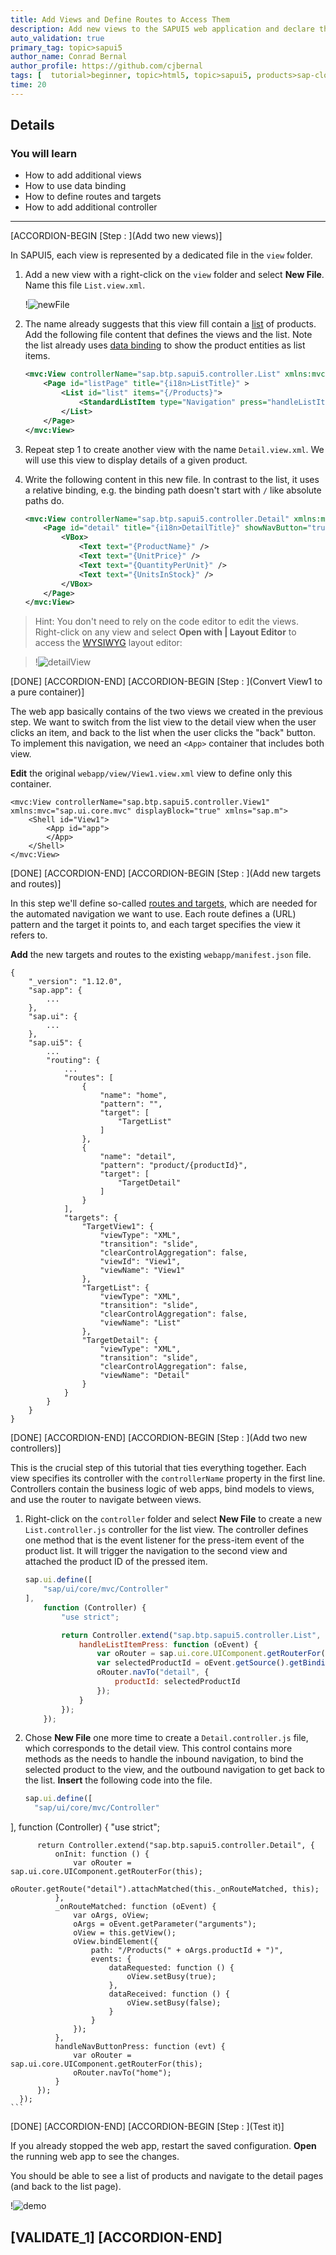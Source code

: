 ```yaml
---
title: Add Views and Define Routes to Access Them
description: Add new views to the SAPUI5 web application and declare them in the manifest.
auto_validation: true
primary_tag: topic>sapui5
author_name: Conrad Bernal
author_profile: https://github.com/cjbernal
tags: [  tutorial>beginner, topic>html5, topic>sapui5, products>sap-cloud-platform, products>sap-cloud-platform-for-the-cloud-foundry-environment, products>sap-business-application-studio  ]
time: 20
---
```


## Details
### You will learn  
- How to add additional views
- How to use data binding
- How to define routes and targets
- How to add additional controller

---

[ACCORDION-BEGIN [Step : ](Add two new views)]

In SAPUI5, each view is represented by a dedicated file in the `view` folder.

1. Add a new view with a right-click on the `view` folder and select **New File**. Name this file `List.view.xml`.

    !![newFile](./newView.png)

2. The name already suggests that this view fill contain a [list](https://sapui5.hana.ondemand.com/#/topic/295e44b2d0144318bcb7bdd56bfa5189) of products. Add the following file content that defines the views and the list. Note the list already uses [data binding](https://sapui5.hana.ondemand.com/#/topic/68b9644a253741e8a4b9e4279a35c247) to show the product entities as list items.

    ```XML
    <mvc:View controllerName="sap.btp.sapui5.controller.List" xmlns:mvc="sap.ui.core.mvc" displayBlock="true" xmlns="sap.m">
    	<Page id="listPage" title="{i18n>ListTitle}" >
            <List id="list" items="{/Products}">
                <StandardListItem type="Navigation" press="handleListItemPress" title="{ProductName}"/>
            </List>
        </Page>
    </mvc:View>
    ```


3. Repeat step 1 to create another view with the name `Detail.view.xml`. We will use this view to display details of a given product.


4. Write the following content in this new file. In contrast to the list, it uses a relative binding, e.g. the binding path doesn't start with `/` like absolute paths do.


    ```XML
    <mvc:View controllerName="sap.btp.sapui5.controller.Detail" xmlns:mvc="sap.ui.core.mvc" displayBlock="true" xmlns="sap.m">
    	<Page id="detail" title="{i18n>DetailTitle}" showNavButton="true" navButtonPress="handleNavButtonPress" >
    		<VBox>
    			<Text text="{ProductName}" />
    			<Text text="{UnitPrice}" />
    			<Text text="{QuantityPerUnit}" />
    			<Text text="{UnitsInStock}" />
    		</VBox>
    	</Page>
    </mvc:View>
    ```

> Hint: You don't need to rely on the code editor to edit the views. Right-click on any view and select **Open with | Layout Editor** to access the [WYSIWYG](https://en.wikipedia.org/wiki/WYSIWYG) layout editor:

>!![detailView](detailView.png)


[DONE]
[ACCORDION-END]
[ACCORDION-BEGIN [Step : ](Convert View1 to a pure container)]

The web app basically contains of the two views we created in the previous step. We want to switch from the list view to the detail view when the user clicks an item, and back to the list when the user clicks the "back" button. To implement this navigation, we need an `<App>` container that includes both view.

**Edit** the original `webapp/view/View1.view.xml` view to define only this container.

```XML[3,4]
<mvc:View controllerName="sap.btp.sapui5.controller.View1" xmlns:mvc="sap.ui.core.mvc" displayBlock="true" xmlns="sap.m">
	<Shell id="View1">
		<App id="app">
		</App>
	</Shell>
</mvc:View>
```


[DONE]
[ACCORDION-END]
[ACCORDION-BEGIN [Step : ](Add new targets and routes)]

In this step we'll define so-called [routes and targets](https://sapui5.hana.ondemand.com/#/topic/3d18f20bd2294228acb6910d8e8a5fb5), which are needed for the automated navigation we want to use. Each route defines a (URL) pattern and the target it points to, and each target specifies the view it refers to.

**Add** the new targets and routes to the existing `webapp/manifest.json` file.

```JSON[14-27,36-47]
{
    "_version": "1.12.0",
    "sap.app": {
        ...
    },
    "sap.ui": {
        ...
    },
    "sap.ui5": {
        ...
        "routing": {
            ...
            "routes": [
                {
                    "name": "home",
                    "pattern": "",
                    "target": [
                        "TargetList"
                    ]
                },
                {
                    "name": "detail",
                    "pattern": "product/{productId}",
                    "target": [
                        "TargetDetail"
                    ]
                }
            ],
            "targets": {
                "TargetView1": {
                    "viewType": "XML",
                    "transition": "slide",
                    "clearControlAggregation": false,
                    "viewId": "View1",
                    "viewName": "View1"
                },
                "TargetList": {
                    "viewType": "XML",
                    "transition": "slide",
                    "clearControlAggregation": false,
                    "viewName": "List"
                },
                "TargetDetail": {
                    "viewType": "XML",
                    "transition": "slide",
                    "clearControlAggregation": false,
                    "viewName": "Detail"
                }
            }
        }
    }
}
```

[DONE]
[ACCORDION-END]
[ACCORDION-BEGIN [Step : ](Add two new controllers)]

This is the crucial step of this tutorial that ties everything together. Each view specifies its controller with the `controllerName` property in the first line. Controllers contain the business logic of web apps, bind models to views, and use the router to navigate between views.

1. Right-click on the `controller` folder and select **New File** to create a new   `List.controller.js` controller for the list view. The controller defines one method that is the event listener for the press-item event of the product list. It will trigger the navigation to the second view and attached the product ID of the pressed item.

    ```JavaScript
    sap.ui.define([
        "sap/ui/core/mvc/Controller"
    ],
        function (Controller) {
            "use strict";

            return Controller.extend("sap.btp.sapui5.controller.List", {
                handleListItemPress: function (oEvent) {
                    var oRouter = sap.ui.core.UIComponent.getRouterFor(this);
                    var selectedProductId = oEvent.getSource().getBindingContext().getProperty("ProductID");
                    oRouter.navTo("detail", {
                        productId: selectedProductId
                    });
                }
            });
        });
    ```

2. Chose **New File** one more time to create a `Detail.controller.js` file, which corresponds to the detail view.  This control contains more methods as the needs to handle the inbound navigation, to bind the selected product to the view, and the outbound navigation to get back to the list. **Insert** the following code into the file.

    ```JavaScript
    sap.ui.define([
      "sap/ui/core/mvc/Controller"
  ],
      function (Controller) {
          "use strict";

          return Controller.extend("sap.btp.sapui5.controller.Detail", {
              onInit: function () {
                  var oRouter = sap.ui.core.UIComponent.getRouterFor(this);
                  oRouter.getRoute("detail").attachMatched(this._onRouteMatched, this);
              },
              _onRouteMatched: function (oEvent) {
                  var oArgs, oView;
                  oArgs = oEvent.getParameter("arguments");
                  oView = this.getView();
                  oView.bindElement({
                      path: "/Products(" + oArgs.productId + ")",
                      events: {
                          dataRequested: function () {
                              oView.setBusy(true);
                          },
                          dataReceived: function () {
                              oView.setBusy(false);
                          }
                      }
                  });
              },
              handleNavButtonPress: function (evt) {
                  var oRouter = sap.ui.core.UIComponent.getRouterFor(this);
                  oRouter.navTo("home");
              }
          });
      });
    ```


[DONE]
[ACCORDION-END]
[ACCORDION-BEGIN [Step : ](Test it)]

If you already stopped the web app, restart the saved configuration. **Open** the running web app to see the changes.

You should be able to see a list of products and navigate to the detail pages (and back to the list page).


!![demo](./navigation.gif)



[VALIDATE_1]
[ACCORDION-END]
---
